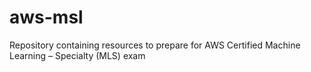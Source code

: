 # aws-msl
Repository containing resources to prepare for AWS Certified Machine Learning – Specialty (MLS) exam
